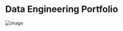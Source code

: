 # Data Engineering Portfolio

![image](https://github.com/claydoers/Portfolio/assets/109707159/f3cd697f-2200-427b-b653-3531f966219b)
